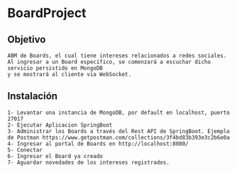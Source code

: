 # BoardProject

## Objetivo
	ABM de Boards, el cual tiene intereses relacionados a redes sociales.
	Al ingresar a un Board específico, se comenzará a escuchar dicho servicio persistido en MongoDB 
	y se mostrará al cliente via WebSocket.

## Instalación

	1- Levantar una instancia de MongoDB, por default en localhost, puerto 27017
	2- Ejecutar Aplicacion SpringBoot
	3- Administrar los Boards a través del Rest API de SpringBoot. Ejemplo de Postman https://www.getpostman.com/collections/3f4bd83b393e3c2b6e0a
	4- Ingresar al portal de Boards en http://localhost:8080/
	5- Conectar
	6- Ingresar el Board ya creado
	7- Aguardar novedades de los intereses registrados.
